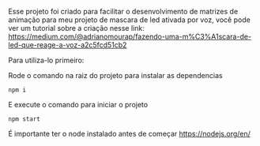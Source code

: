 Esse projeto foi criado para facilitar o desenvolvimento de matrizes de animação para meu projeto de mascara de led ativada por voz, você pode ver um tutorial sobre a criação nesse link: https://medium.com/@adrianomourap/fazendo-uma-m%C3%A1scara-de-led-que-reage-a-voz-a2c5fcd51cb2

Para utiliza-lo primeiro:

Rode o comando na raiz do projeto para instalar as dependencias
```
npm i
```

E execute o comando para iniciar o projeto
```
npm start
```

É importante ter o node instalado antes de começar
https://nodejs.org/en/

